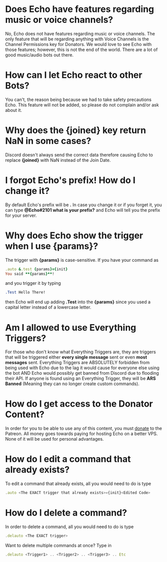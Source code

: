 # Does Echo have features regarding music or voice channels?
No, Echo does not have features regarding music or voice channels. The only feature that will be regarding anything with Voice Channels is the Channel Permissions key for Donators. We would love to see Echo with those features; however, this is not the end of the world. There are a lot of good music/audio bots out there.
# How can I let Echo react to other Bots?
You can't, the reason being because we had to take safety precautions Echo. This feature will not be added, so please do not complain and/or ask about it.
# Why does the {joined} key return NaN in some cases?
Discord doesn't always send the correct data therefore causing Echo to replace **{joined}** with NaN instead of the Join Date.
# I forgot Echo's prefix! How do I change it?
By default Echo's prefix will be **.** In case you change it or if you forget it, you can type **@Echo#2101 what is your prefix?** and Echo will tell you the prefix for your server.
# Why does Echo show the trigger when I use {params}?
The trigger with **{params}** is case-sensitive. If you have your command as
```ruby
.auto &.test {params}={init}
You said **{params}**!
```
and you trigger it by typing
```css
.Test Hello There!
```
then Echo will end up adding **.Test** into the **{params}** since you used a capital letter instead of a lowercase letter.
# Am I allowed to use Everything Triggers?
For those who don't know what Everything Triggers are, they are triggers that will be triggered either **every single message** sent or even **most messages** sent. Everything Triggers are ABSOLUTELY forbidden from being used with Echo due to the lag it would cause for everyone else using the bot AND Echo would possibly get banned from Discord due to flooding their API. If anyone is found using an Everything Trigger, they will be **ARS Banned** (Meaning they can no longer create custom commands).
# How do I get access to the Donator Content?
In order for you to be able to use any of this content, you must [donate](https://www.patreon.com/echobot) to the Patreon. All money goes towards paying for hosting Echo on a better VPS. None of it will be used for personal advantages.
# How do I edit a command that already exists?
To edit a command that already exists, all you would need to do is type
```js
.auto <The EXACT trigger that already exists>={init}<Edited Code>
```
# How do I delete a command?
In order to delete a command, all you would need to do is type
```js
.delauto <The EXACT trigger>
```
Want to delete multiple commands at once? Type in
```js
.delauto <Trigger1> .. <Trigger2> .. <Trigger3> .. Etc
```